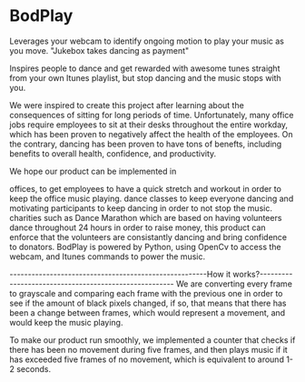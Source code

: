 # BodPlay
Leverages your webcam to identify ongoing motion to play your music as you move. "Jukebox takes dancing as payment"

Inspires people to dance and get rewarded with awesome tunes straight from your own Itunes playlist, but stop dancing and the music stops with you.

We were inspired to create this project after learning about the consequences of sitting for long periods of time. Unfortunately, many office jobs require employees to sit at their desks throughout the entire workday, which has been proven to negatively affect the health of the employees. On the contrary, dancing has been proven to have tons of benefts, including benefits to overall health, confidence, and productivity.

We hope our product can be implemented in

offices, to get employees to have a quick stretch and workout in order to keep the office music playing.
dance classes to keep everyone dancing and motivating participants to keep dancing in order to not stop the music.
charities such as Dance Marathon which are based on having volunteers dance throughout 24 hours in order to raise money, this product can enforce that the volunteers are consistantly dancing and bring confidence to donators.
BodPlay is powered by Python, using OpenCv to access the webcam, and Itunes commands to power the music.

------------------------------------------------------How it works?------------------------------------------------------ We are converting every frame to grayscale and comparing each frame with the previous one in order to see if the amount of black pixels changed, if so, that means that there has been a change between frames, which would represent a movement, and would keep the music playing.

To make our product run smoothly, we implemented a counter that checks if there has been no movement during five frames, and then plays music if it has exceeded five frames of no movement, which is equivalent to around 1-2 seconds.
